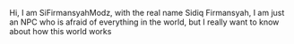 Hi, I am SiFirmansyahModz, with the real name Sidiq Firmansyah, I am just an NPC who is afraid of everything in the world, but I really want to know about how this world works
